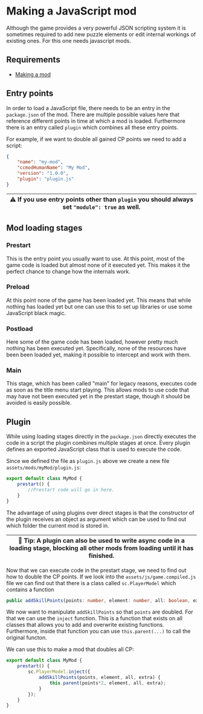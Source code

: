 # Making a JavaScript mod

Although the game provides a very powerful JSON scripting system it is sometimes required to add new puzzle elements or edit internal workings of existing ones. For this one needs javascript mods.

## Requirements 

* [Making a mod](./makingAMod.md)

## Entry points

In order to load a JavaScript file, there needs to be an entry in the `package.json` of the mod. There are multiple possible values here that reference different points in time at which a mod is loaded. Furthermore there is an entry called `plugin` which combines all these entry points.

For example, if we want to double all gained CP points we need to add a script:
```json
{
    "name": "my-mod",
    "ccmodHumanName": "My Mod",
    "version": "1.0.0",
    "plugin": "plugin.js"
}
```
| :warning: If you use entry points other than `plugin` you should always set `"module": true` as well. |
|---|

## Mod loading stages

### Prestart

This is the entry point you usually want to use. At this point, most of the game code is loaded but almost none of it executed yet. This makes it the perfect chance to change how the internals work.

### Preload

At this point none of the game has been loaded yet. This means that while nothing has loaded yet but one can use this to set up libraries or use some JavaScript black magic.

### Postload

Here some of the game code has been loaded, however pretty much nothing has been executed yet. Specifically, none of the resources have been been loaded yet, making it possible to intercept and work with them.

### Main

This stage, which has been called "main" for legacy reasons, executes code as soon as the title menu start playing. This allows mods to use code that may have not been executed yet in the prestart stage, though it should be avoided is easily possible.


## Plugin

While using loading stages directly in the `package.json` directly executes the code in a script the plugin combines multiple stages at once. Every plugin defines an exported JavaScript class that is used to execute the code.

Since we defined the file as `plugin.js` above we create a new file `assets/mods/myMod/plugin.js`:
```js
export default class MyMod {
    prestart() {
        //Prestart code will go in here.
    }
}
```

The advantage of using plugins over direct stages is that the constructor of the plugin receives an object as argument which can be used to find out which folder the current mod is stored in.

| :rocket: Tip: A plugin can also be used to write async code in a loading stage, blocking all other mods from loading until it has finished. |
|---|

Now that we can execute code in the prestart stage, we need to find out how to double the CP points. If we look into the `assets/js/game.compiled.js` file we can find out that there is a class called `sc.PlayerModel` which contains a function 
```ts
public addSkillPoints(points: number, element: number, all: boolean, extra: boolean): void
```

We now want to manipulate `addSkillPoints` so that `points` are doubled. For that we can use the `inject` function. This is a function that exists on all classes that allows you to add and overwrite existing functions. Furthermore, inside that function you can use `this.parent(...)` to call the original functon.

We can use this to make a mod that doubles all CP:
```js
export default class MyMod {
    prestart() {
        sc.PlayerModel.inject({
            addSkillPoints(points, element, all, extra) {
                this.parent(points*2, element, all, extra);
            }
        });
    }
}
```
